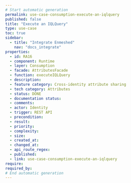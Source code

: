 ```yaml
---
# Start automatic generation
permalink: use-case-consumption-execute-an-iqlquery
published: false
title: "Execute an IQLQuery"
type: use-case
toc: true
sidebar:
  - title: "Integrate Enmeshed"
    nav: "docs_integrate"
properties:
  - id: RA16
  - component: Runtime
  - layer: Consumption
  - facade: AttributesFacade
  - function: executeIQLQuery
  - description:
  - feature category: Cross-identity attribute sharing
  - tech category: Attributes
  - status: DONE
  - documentation status:
  - comments:
  - actor: Identity
  - trigger: REST API
  - precondition:
  - result:
  - priority:
  - complexity:
  - size:
  - created_at:
  - changed_at:
  - api_route_regex:
  - published:
  - link: use-case-consumption-execute-an-iqlquery
require:
required_by:
# End automatic generation
---
```


